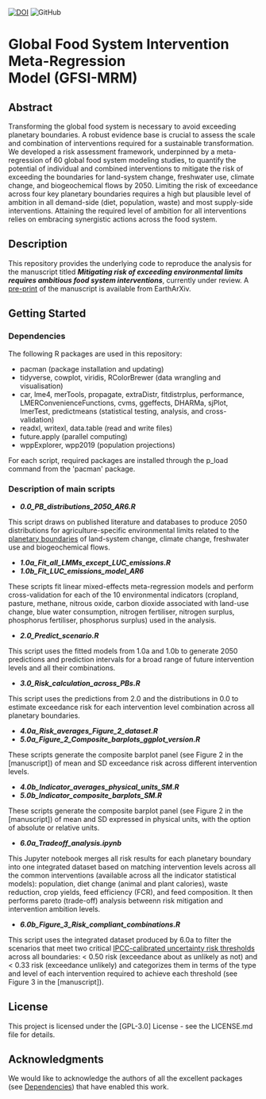 [![DOI](https://zenodo.org/badge/DOI/10.5281/zenodo.7772720.svg)](https://doi.org/10.5281/zenodo.7772720)
![GitHub](https://img.shields.io/github/license/MichalisHadjikakou/GFSI-MRM)

# Global Food System Intervention Meta-Regression <br> Model (GFSI-MRM)

## Abstract

Transforming the global food system is necessary to avoid exceeding planetary boundaries. A robust evidence base is crucial to assess the scale and combination of interventions required for a sustainable transformation. We developed a risk assessment framework, underpinned by a meta-regression of 60 global food system modeling studies, to quantify the potential of individual and combined interventions to mitigate the risk of exceeding the boundaries for land-system change, freshwater use, climate change, and biogeochemical flows by 2050. Limiting the risk of exceedance across four key planetary boundaries requires a high but plausible level of ambition in all demand-side (diet, population, waste) and most supply-side interventions. Attaining the required level of ambition for all interventions relies on embracing synergistic actions across the food system. 

## Description

This repository provides the underlying code to reproduce the analysis for the manuscript titled **_Mitigating risk of exceeding environmental limits requires ambitious food system interventions_**, currently under review. A [pre-print](https://doi.org/10.31223/X50H2B) of the manuscript is available from EarthArXiv.

## Getting Started

### Dependencies

The following R packages are used in this repository:

* pacman (package installation and updating)
* tidyverse, cowplot, viridis, RColorBrewer (data wrangling and visualisation)
* car, lme4, merTools, propagate, extraDistr, fitdistrplus, performance, LMERConvenienceFunctions, cvms, ggeffects, DHARMa, sjPlot, lmerTest, predictmeans (statistical testing, analysis, and cross-validation)
* readxl, writexl, data.table (read and write files)
* future.apply (parallel computing)
* wppExplorer, wpp2019 (population projections)

For each script, required packages are installed through the p_load command from the 'pacman' package.

### Description of main scripts

* **_0.0_PB_distributions_2050_AR6.R_**

This script draws on published literature and databases to produce 2050 distributions for agriculture-specific environmental limits related to the [planetary boundaries](https://www.science.org/doi/10.1126/science.1259855) of land-system change, climate change, freshwater use and biogeochemical flows.

* **_1.0a_Fit_all_LMMs_except_LUC_emissions.R_** 
* **_1.0b_Fit_LUC_emissions_model_AR6_**

These scripts fit linear mixed-effects meta-regression models and perform cross-validation for each of the 10 environmental indicators (cropland, pasture, methane, nitrous oxide, carbon dioxide associated with land-use change, blue water consumption, nitrogen fertiliser, nitrogen surplus, phosphorus fertiliser, phosphorus surplus)  used in the analysis.  

* **_2.0_Predict_scenario.R_**

This script uses the fitted models from 1.0a and 1.0b to generate 2050 predictions and prediction intervals for a broad range of future intervention levels and all their combinations. 

* **_3.0_Risk_calculation_across_PBs.R_**

This script uses the predictions from 2.0 and the distributions in 0.0 to estimate exceedance risk for each intervention level combination across all planetary boundaries. 

* **_4.0a_Risk_averages_Figure_2_dataset.R_**
* **_5.0a_Figure_2_Composite_barplots_ggplot_version.R_**

These scripts generate the composite barplot panel (see Figure 2 in the [manuscript]) of mean and SD exceedance risk across different intervention levels. 

* **_4.0b_Indicator_averages_physical_units_SM.R_**
* **_5.0b_Indicator_composite_barplots_SM.R_**

These scripts generate the composite barplot panel (see Figure 2 in the [manuscript]) of mean and SD expressed in physical units, with the option of absolute or relative units. 

* **_6.0a_Tradeoff_analysis.ipynb_**

This Jupyter notebook merges all risk results for each planetary boundary into one integrated dataset based on matching intervention levels across all the common interventions (available across all the indicator statistical models): population, diet change (animal and plant calories), waste reduction, crop yields, feed efficiency (FCR), and feed composition. It then performs pareto (trade-off) analysis betweenn risk mitigation and intervention ambition levels.   

* **_6.0b_Figure_3_Risk_compliant_combinations.R_**

This script uses the integrated dataset produced by 6.0a to filter the scenarios that meet two critical [IPCC-calibrated uncertainty risk thresholds](https://www.ipcc.ch/site/assets/uploads/2018/05/uncertainty-guidance-note.pdf) across all boundaries: < 0.50 risk (exceedance about as unlikely as not) and < 0.33 risk (exceedance unlikely) and categorizes them in terms of the type and level of each intervention required to achieve each threshold (see Figure 3 in the [manuscript]).

## License

This project is licensed under the [GPL-3.0] License - see the LICENSE.md file for details.

## Acknowledgments

We would like to acknowledge the authors of all the excellent packages (see [Dependencies](#dependencies)) that have enabled this work.
